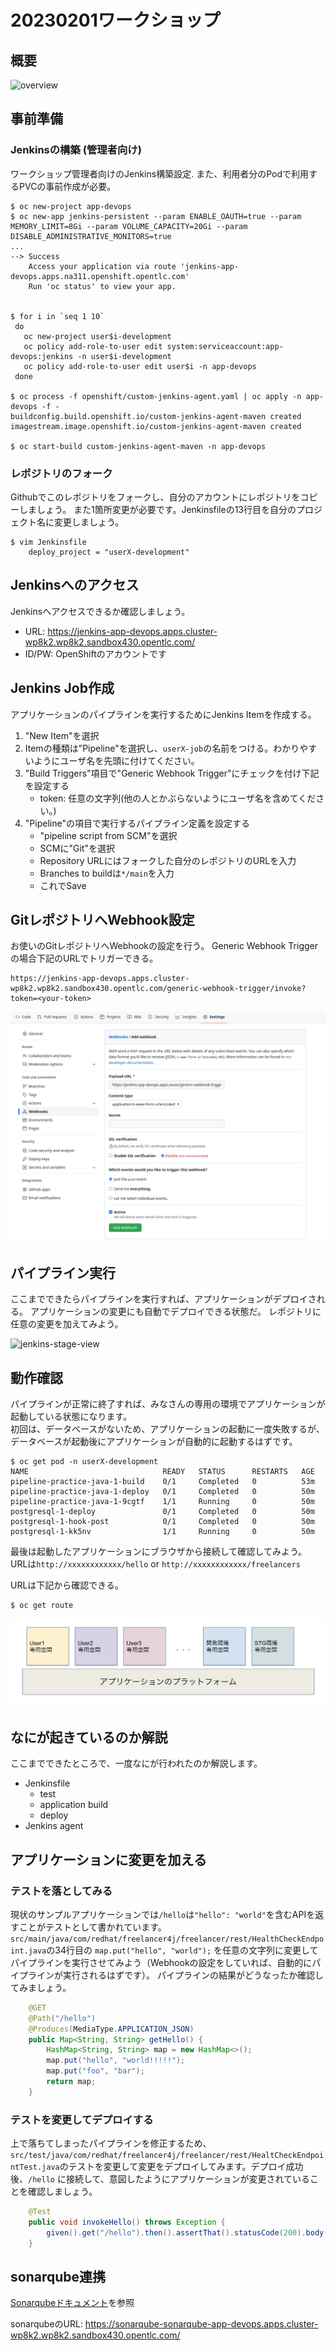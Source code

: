 # 20230201ワークショップ
## 概要
![overview](images/pipeline-practice-overview.png)

## 事前準備
### Jenkinsの構築 (管理者向け)
ワークショップ管理者向けのJenkins構築設定.
また、利用者分のPodで利用するPVCの事前作成が必要。

```
$ oc new-project app-devops
$ oc new-app jenkins-persistent --param ENABLE_OAUTH=true --param MEMORY_LIMIT=8Gi --param VOLUME_CAPACITY=20Gi --param DISABLE_ADMINISTRATIVE_MONITORS=true
...
--> Success
    Access your application via route 'jenkins-app-devops.apps.na311.openshift.opentlc.com'
    Run 'oc status' to view your app.


$ for i in `seq 1 10`
 do
   oc new-project user$i-development
   oc policy add-role-to-user edit system:serviceaccount:app-devops:jenkins -n user$i-development
   oc policy add-role-to-user edit user$i -n app-devops
 done

$ oc process -f openshift/custom-jenkins-agent.yaml | oc apply -n app-devops -f -
buildconfig.build.openshift.io/custom-jenkins-agent-maven created
imagestream.image.openshift.io/custom-jenkins-agent-maven created

$ oc start-build custom-jenkins-agent-maven -n app-devops
```

### レポジトリのフォーク
Githubでこのレポジトリをフォークし、自分のアカウントにレポジトリをコピーしましょう。
また1箇所変更が必要です。Jenkinsfileの13行目を自分のプロジェクト名に変更しましょう。

```
$ vim Jenkinsfile
    deploy_project = "userX-development"
```

## Jenkinsへのアクセス
Jenkinsへアクセスできるか確認しましょう。

- URL: https://jenkins-app-devops.apps.cluster-wp8k2.wp8k2.sandbox430.opentlc.com/
- ID/PW: OpenShiftのアカウントです

## Jenkins Job作成
アプリケーションのパイプラインを実行するためにJenkins Itemを作成する。

1. "New Item"を選択
1. Itemの種類は"Pipeline"を選択し、`userX-job`の名前をつける。わかりやすいようにユーザ名を先頭に付けてください。
1. "Build Triggers"項目で"Generic Webhook Trigger"にチェックを付け下記を設定する
    - token: 任意の文字列(他の人とかぶらないようにユーザ名を含めてください。)
1. "Pipeline"の項目で実行するパイプライン定義を設定する
    - "pipeline script from SCM"を選択
    - SCMに"Git"を選択
    - Repository URLにはフォークした自分のレポジトリのURLを入力
    - Branches to buildは`*/main`を入力
    - これでSave

## GitレポジトリへWebhook設定
お使いのGitレポジトリへWebhookの設定を行う。
Generic Webhook Triggerの場合下記のURLでトリガーできる。

```
https://jenkins-app-devops.apps.cluster-wp8k2.wp8k2.sandbox430.opentlc.com/generic-webhook-trigger/invoke?token=<your-token>
```

![](/images/github-webhook.png)

## パイプライン実行
ここまでできたらパイプラインを実行すれば、アプリケーションがデプロイされる。
アプリケーションの変更にも自動でデプロイできる状態だ。
レポジトリに任意の変更を加えてみよう。

![jenkins-stage-view](/images/jenkins-stage-view.png)

## 動作確認
パイプラインが正常に終了すれば、みなさんの専用の環境でアプリケーションが起動している状態になります。  
初回は、データベースがないため、アプリケーションの起動に一度失敗するが、データベースが起動後にアプリケーションが自動的に起動するはずです。

```
$ oc get pod -n userX-development
NAME                              READY   STATUS      RESTARTS   AGE
pipeline-practice-java-1-build    0/1     Completed   0          53m
pipeline-practice-java-1-deploy   0/1     Completed   0          50m
pipeline-practice-java-1-9cgtf    1/1     Running     0          50m
postgresql-1-deploy               0/1     Completed   0          50m
postgresql-1-hook-post            0/1     Completed   0          50m
postgresql-1-kk5nv                1/1     Running     0          50m
```


最後は起動したアプリケーションにブラウザから接続して確認してみよう。
URLは`http://xxxxxxxxxxxx/hello` or `http://xxxxxxxxxxxx/freelancers`

URLは下記から確認できる。
```
$ oc get route
```

![](/images/namespaces.png)

## なにが起きているのか解説
ここまでできたところで、一度なにが行われたのか解説します。

- Jenkinsfile
  - test
  - application build
  - deploy
- Jenkins agent

## アプリケーションに変更を加える
### テストを落としてみる
現状のサンプルアプリケーションでは`/hello`は`"hello": "world"`を含むAPIを返すことがテストとして書かれています。
`src/main/java/com/redhat/freelancer4j/freelancer/rest/HealthCheckEndpoint.java`の34行目の `map.put("hello", "world");` を任意の文字列に変更してパイプラインを実行させてみよう（Webhookの設定をしていれば、自動的にパイプラインが実行されるはずです）。
パイプラインの結果がどうなったか確認してみましょう。

```java
    @GET
    @Path("/hello")
    @Produces(MediaType.APPLICATION_JSON)
    public Map<String, String> getHello() {
        HashMap<String, String> map = new HashMap<>();
        map.put("hello", "world!!!!!");
        map.put("foo", "bar");
        return map;
    }
```

### テストを変更してデプロイする
上で落ちてしまったパイプラインを修正するため、`src/test/java/com/redhat/freelancer4j/freelancer/rest/HealtCheckEndpointTest.java`のテストを変更して変更をデプロイしてみます。デプロイ成功後、`/hello` に接続して、意図したようにアプリケーションが変更されていることを確認しましょう。

```java
    @Test
    public void invokeHello() throws Exception {
        given().get("/hello").then().assertThat().statusCode(200).body("hello", equalTo("world!!!!!"));
    }
```

## sonarqube連携
[Sonarqubeドキュメント](/sonarqube.md)を参照

sonarqubeのURL: https://sonarqube-sonarqube-app-devops.apps.cluster-wp8k2.wp8k2.sandbox430.opentlc.com/